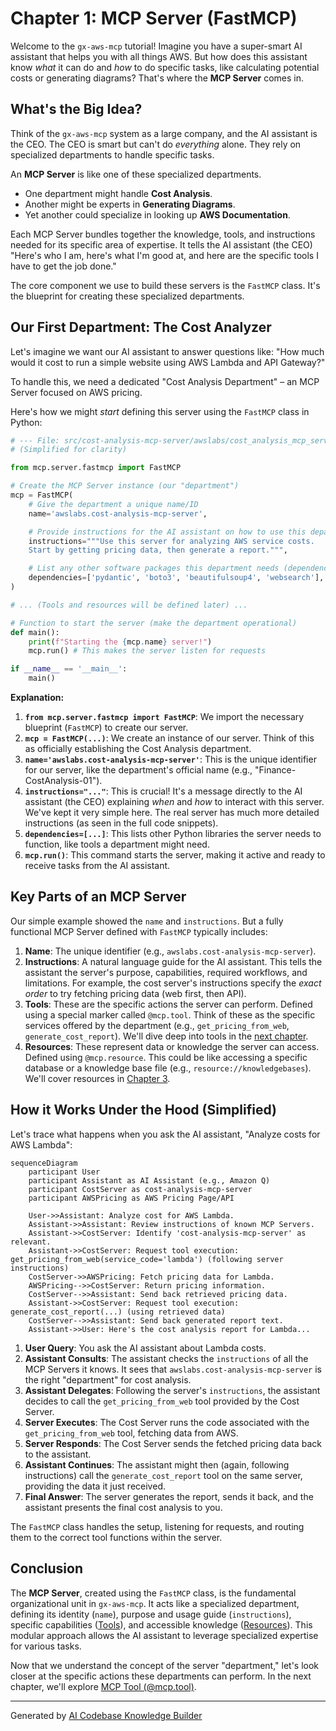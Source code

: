 # Chapter 1: MCP Server (FastMCP)

Welcome to the `gx-aws-mcp` tutorial! Imagine you have a super-smart AI assistant that helps you with all things AWS. But how does this assistant know *what* it can do and *how* to do specific tasks, like calculating potential costs or generating diagrams? That's where the **MCP Server** comes in.

## What's the Big Idea?

Think of the `gx-aws-mcp` system as a large company, and the AI assistant is the CEO. The CEO is smart but can't do *everything* alone. They rely on specialized departments to handle specific tasks.

An **MCP Server** is like one of these specialized departments.

*   One department might handle **Cost Analysis**.
*   Another might be experts in **Generating Diagrams**.
*   Yet another could specialize in looking up **AWS Documentation**.

Each MCP Server bundles together the knowledge, tools, and instructions needed for its specific area of expertise. It tells the AI assistant (the CEO) "Here's who I am, here's what I'm good at, and here are the specific tools I have to get the job done."

The core component we use to build these servers is the `FastMCP` class. It's the blueprint for creating these specialized departments.

## Our First Department: The Cost Analyzer

Let's imagine we want our AI assistant to answer questions like: "How much would it cost to run a simple website using AWS Lambda and API Gateway?"

To handle this, we need a dedicated "Cost Analysis Department" – an MCP Server focused on AWS pricing.

Here's how we might *start* defining this server using the `FastMCP` class in Python:

```python
# --- File: src/cost-analysis-mcp-server/awslabs/cost_analysis_mcp_server/server.py ---
# (Simplified for clarity)

from mcp.server.fastmcp import FastMCP

# Create the MCP Server instance (our "department")
mcp = FastMCP(
    # Give the department a unique name/ID
    name='awslabs.cost-analysis-mcp-server',

    # Provide instructions for the AI assistant on how to use this department
    instructions="""Use this server for analyzing AWS service costs.
    Start by getting pricing data, then generate a report.""",

    # List any other software packages this department needs (dependencies)
    dependencies=['pydantic', 'boto3', 'beautifulsoup4', 'websearch'],
)

# ... (Tools and resources will be defined later) ...

# Function to start the server (make the department operational)
def main():
    print(f"Starting the {mcp.name} server!")
    mcp.run() # This makes the server listen for requests

if __name__ == '__main__':
    main()
```

**Explanation:**

1.  **`from mcp.server.fastmcp import FastMCP`**: We import the necessary blueprint (`FastMCP`) to create our server.
2.  **`mcp = FastMCP(...)`**: We create an instance of our server. Think of this as officially establishing the Cost Analysis department.
3.  **`name='awslabs.cost-analysis-mcp-server'`**: This is the unique identifier for our server, like the department's official name (e.g., "Finance-CostAnalysis-01").
4.  **`instructions="..."`**: This is crucial! It's a message directly to the AI assistant (the CEO) explaining *when* and *how* to interact with this server. We've kept it very simple here. The real server has much more detailed instructions (as seen in the full code snippets).
5.  **`dependencies=[...]`**: This lists other Python libraries the server needs to function, like tools a department might need.
6.  **`mcp.run()`**: This command starts the server, making it active and ready to receive tasks from the AI assistant.

## Key Parts of an MCP Server

Our simple example showed the `name` and `instructions`. But a fully functional MCP Server defined with `FastMCP` typically includes:

1.  **Name**: The unique identifier (e.g., `awslabs.cost-analysis-mcp-server`).
2.  **Instructions**: A natural language guide for the AI assistant. This tells the assistant the server's purpose, capabilities, required workflows, and limitations. For example, the cost server's instructions specify the *exact order* to try fetching pricing data (web first, then API).
3.  **Tools**: These are the specific actions the server can perform. Defined using a special marker called `@mcp.tool`. Think of these as the specific services offered by the department (e.g., `get_pricing_from_web`, `generate_cost_report`). We'll dive deep into tools in the [next chapter](02_mcp_tool___mcp_tool_.md).
4.  **Resources**: These represent data or knowledge the server can access. Defined using `@mcp.resource`. This could be like accessing a specific database or a knowledge base file (e.g., `resource://knowledgebases`). We'll cover resources in [Chapter 3](03_mcp_resource___mcp_resource_.md).

## How it Works Under the Hood (Simplified)

Let's trace what happens when you ask the AI assistant, "Analyze costs for AWS Lambda":

```mermaid
sequenceDiagram
    participant User
    participant Assistant as AI Assistant (e.g., Amazon Q)
    participant CostServer as cost-analysis-mcp-server
    participant AWSPricing as AWS Pricing Page/API

    User->>Assistant: Analyze cost for AWS Lambda.
    Assistant->>Assistant: Review instructions of known MCP Servers.
    Assistant->>CostServer: Identify 'cost-analysis-mcp-server' as relevant.
    Assistant->>CostServer: Request tool execution: get_pricing_from_web(service_code='lambda') (following server instructions)
    CostServer->>AWSPricing: Fetch pricing data for Lambda.
    AWSPricing-->>CostServer: Return pricing information.
    CostServer-->>Assistant: Send back retrieved pricing data.
    Assistant->>CostServer: Request tool execution: generate_cost_report(...) (using retrieved data)
    CostServer-->>Assistant: Send back generated report text.
    Assistant->>User: Here's the cost analysis report for Lambda...
```

1.  **User Query**: You ask the AI assistant about Lambda costs.
2.  **Assistant Consults**: The assistant checks the `instructions` of all the MCP Servers it knows. It sees that `awslabs.cost-analysis-mcp-server` is the right "department" for cost analysis.
3.  **Assistant Delegates**: Following the server's `instructions`, the assistant decides to call the `get_pricing_from_web` tool provided by the Cost Server.
4.  **Server Executes**: The Cost Server runs the code associated with the `get_pricing_from_web` tool, fetching data from AWS.
5.  **Server Responds**: The Cost Server sends the fetched pricing data back to the assistant.
6.  **Assistant Continues**: The assistant might then (again, following instructions) call the `generate_cost_report` tool on the same server, providing the data it just received.
7.  **Final Answer**: The server generates the report, sends it back, and the assistant presents the final cost analysis to you.

The `FastMCP` class handles the setup, listening for requests, and routing them to the correct tool functions within the server.

## Conclusion

The **MCP Server**, created using the `FastMCP` class, is the fundamental organizational unit in `gx-aws-mcp`. It acts like a specialized department, defining its identity (`name`), purpose and usage guide (`instructions`), specific capabilities ([Tools](02_mcp_tool___mcp_tool_.md)), and accessible knowledge ([Resources](03_mcp_resource___mcp_resource_.md)). This modular approach allows the AI assistant to leverage specialized expertise for various tasks.

Now that we understand the concept of the server "department," let's look closer at the specific actions these departments can perform. In the next chapter, we'll explore [MCP Tool (@mcp.tool)](02_mcp_tool___mcp_tool_.md).

---

Generated by [AI Codebase Knowledge Builder](https://github.com/The-Pocket/Tutorial-Codebase-Knowledge)